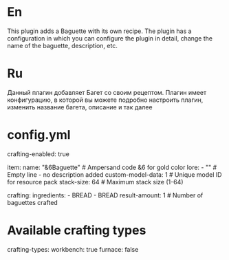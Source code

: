 # En
This plugin adds a Baguette with its own recipe. The plugin has a configuration in which you can configure the plugin in detail, change the name of the baguette, description, etc.

# Ru
Данный плагин добавляет Багет со своим рецептом. Плагин имеет конфигурацию, в которой вы можете подробно настроить плагин, изменить название багета, описание и так далее

# config.yml
crafting-enabled: true

item:
  name: "&6Baguette" # Ampersand code &6 for gold color
  lore:
    - "" # Empty line - no description added
  custom-model-data: 1 # Unique model ID for resource pack
  stack-size: 64 # Maximum stack size (1-64)

crafting:
  ingredients:
    - BREAD
    - BREAD
  result-amount: 1 # Number of baguettes crafted

# Available crafting types
crafting-types:
  workbench: true
  furnace: false
